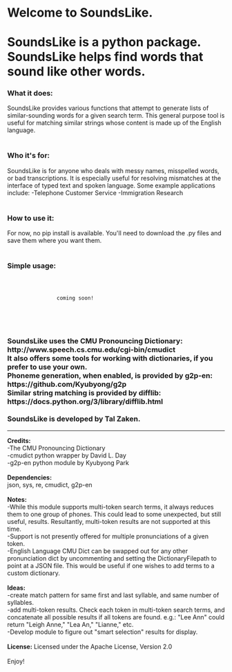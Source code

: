 <html>
    <body>
        <h1>Welcome to SoundsLike. 
            <br>
            <br>
            SoundsLike is a python package. 
            <br>
            SoundsLike helps find words that sound like other words.
        </h1>
        <h3>
            What it does:
        </h3>
            SoundsLike provides various functions that attempt to generate lists of similar-sounding words for a given search term. This general purpose tool is useful for matching similar strings whose content is made up of the English language.
            <br>
            <br>
        <h3>
            Who it's for:
        </h3>
            SoundsLike is for anyone who deals with messy names, misspelled words, or bad transcriptions. It is especially useful for resolving mismatches at the interface of typed text and spoken language. Some example applications include:
            -Telephone Customer Service
            -Immigration Research
        <br>
        <br>
        <h3>
            How to use it:
        </h3>
            For now, no pip install is available. You'll need to download the .py files and save them where you want them.
        <br>
        <br>
        <h3>
            Simple usage:
        </h3>
            <code>
                <br>
                coming soon!
                <br>
            </code>
        <br>
        <br>
        <h3>
            SoundsLike uses the CMU Pronouncing Dictionary: http://www.speech.cs.cmu.edu/cgi-bin/cmudict
            <br>
            It also offers some tools for working with dictionaries, if you prefer to use your own. 
            <br>
            Phoneme generation, when enabled, is provided by g2p-en: https://github.com/Kyubyong/g2p
            <br>
            Similar string matching is provided by difflib: https://docs.python.org/3/library/difflib.html
            <br>
            <br>
            SoundsLike is developed by Tal Zaken.
        </h3>
        <hr>
        <b>Credits:</b>
        <br>
        -The CMU Pronouncing Dictionary<br>
        -cmudict python wrapper by David L. Day
        <br>
        -g2p-en python module by Kyubyong Park
        <br>
        <br>
        <b>Dependencies:</b>
        <br>
        json, sys, re, cmudict, g2p-en
        <br>
        <br>
        <b>Notes:</b>
        <br>
        -While this module supports multi-token search terms, it always reduces them to one group of phones. This could lead to some unexpected, but still useful, results. Resultantly, multi-token results are not supported at this time.
        <br>
        -Support is not presently offered for multiple pronunciations of a given token.
        <br>
        -English Language CMU Dict can be swapped out for any other pronunciation dict by uncommenting and setting the DictionaryFilepath to point at a JSON file. This would be useful if one wishes to add terms to a custom dictionary.
        <br>
        <br>
        <b>Ideas:</b>
        <br>
        -create match pattern for same first and last syllable, and same number of syllables.
        <br>
        -add multi-token results. Check each token in multi-token search terms,
        and concatenate all possible results if all tokens are found.
        e.g.: "Lee Ann" could return "Leigh Anne," "Lea An," "Lianne," etc.
        <br>
        -Develop module to figure out "smart selection" results for display.
        <br>
        <br>
        <b>License:</b>
        Licensed under the Apache License, Version 2.0
        <br>
        <br>
        Enjoy!
    </body>
</html>



